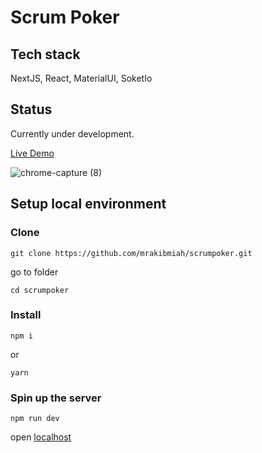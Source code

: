 # Scrum Poker

## Tech stack
NextJS, React, MaterialUI, SoketIo

## Status
Currently under development.

[Live Demo](http://scrumpoker-lovat.vercel.app/)

![chrome-capture (8)](https://user-images.githubusercontent.com/11216944/115307765-fb055200-a169-11eb-9203-34b495f538ae.jpg)

## Setup local environment

### Clone
```
git clone https://github.com/mrakibmiah/scrumpoker.git
```

go to folder

```
cd scrumpoker
```

### Install

```
npm i
```

or

```
yarn
```

### Spin up the server

```
npm run dev
```

open [localhost](http://localhost:3005/)
